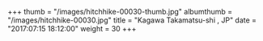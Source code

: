 +++
thumb = "/images/hitchhike-00030-thumb.jpg"
albumthumb = "/images/hitchhike-00030.jpg"
title = "Kagawa Takamatsu-shi , JP"
date = "2017:07:15 18:12:00"
weight = 30
+++
